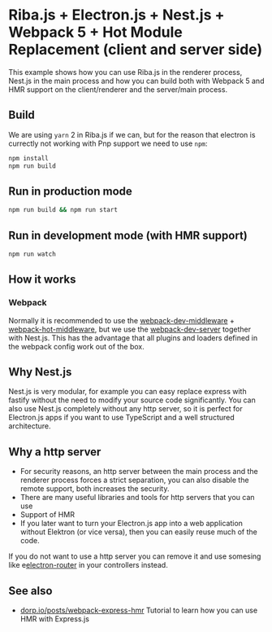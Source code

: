 # Riba.js + Electron.js + Nest.js + Webpack 5 + Hot Module Replacement (client and server side)

This example shows how you can use Riba.js in the renderer process, Nest.js in the main process and how you can build both with Webpack 5 and HMR support on the client/renderer and the server/main process.

## Build

We are using `yarn` 2 in Riba.js if we can, but for the reason that electron is currectly not working with Pnp support we need to use `npm`:

```bash
npm install
npm run build
```

## Run in production mode

```bash
npm run build && npm run start
```

## Run in development mode (with HMR support)

```bash
npm run watch
```

## How it works

### Webpack

Normally it is recommended to use the [webpack-dev-middleware](https://github.com/webpack/webpack-dev-middleware) + [webpack-hot-middleware](https://github.com/webpack-contrib/webpack-hot-middleware), but we use the [webpack-dev-server](https://github.com/webpack/webpack-dev-server) together with Nest.js. This has the advantage that all plugins and loaders defined in the webpack config work out of the box.

## Why Nest.js

Nest.js is very modular, for example you can easy replace express with fastify without the need to modify your source code significantly. You can also use Nest.js completely without any http server, so it is perfect for Electron.js apps if you want to use TypeScript and a well structured architecture.

## Why a http server

* For security reasons, an http server between the main process and the renderer process forces a strict separation, you can also disable the remote support, both increases the security.
* There are many useful libraries and tools for http servers that you can use
* Support of HMR
* If you later want to turn your Electron.js app into a web application without Elektron (or vice versa), then you can easily reuse much of the code.

If you do not want to use a http server you can remove it and use somesing like e[electron-router](https://github.com/geblanco/electron-router) in your controllers instead.

## See also

* [dorp.io/posts/webpack-express-hmr](https://dorp.io/posts/webpack-express-hmr/) Tutorial to learn how you can use HMR with Express.js
